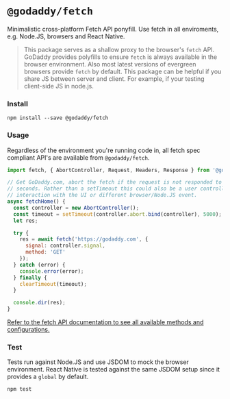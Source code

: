 # `@godaddy/fetch`

Minimalistic cross-platform Fetch API ponyfill. Use fetch in all enviroments,
e.g. Node.JS, browsers and React Native.

> This package serves as a shallow proxy to the browser's `fetch` API. 
> GoDaddy provides polyfills to ensure `fetch` is always available in the 
> browser environment. Also most latest versions of evergreen browsers 
> provide `fetch` by default. This package can be helpful if you share 
> JS between server and client. For example, if your testing client-side JS in node.js. 

### Install

```
npm install --save @godaddy/fetch
```

### Usage

Regardless of the environment you're running code in, all fetch spec compliant
API's are available from `@godaddy/fetch`.

```js
import fetch, { AbortController, Request, Headers, Response } from '@godaddy/fetch';

// Get GoDaddy.com, abort the fetch if the request is not responded to within 5
// seconds. Rather than a setTimeout this could also be a user controlled
// interaction with the UI or different browser/Node.JS event.
async fetchHome() {
  const controller = new AbortController();
  const timeout = setTimeout(controller.abort.bind(controller), 5000);
  let res;

  try {
    res = await fetch('https://godaddy.com', {
      signal: controller.signal,
      method: 'GET'
    });
  } catch (error) {
    console.error(error);
  } finally {
    clearTimeout(timeout);
  }

  console.dir(res);
}
```

[Refer to the fetch API documentation to see all available methods and configurations.][fetch]

### Test

Tests run against Node.JS and use JSDOM to mock the browser environment. React
Native is tested against the same JSDOM setup since it provides a `global` by
default.

```sh
npm test
```

[fetch]: https://developer.mozilla.org/en-US/docs/Web/API/Fetch_API
